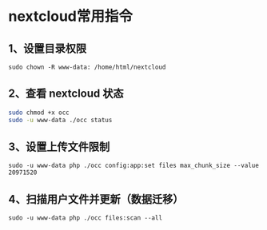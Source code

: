 # nextcloud常用指令

## 1、设置目录权限

`sudo chown -R www-data: /home/html/nextcloud`

## 2、查看 nextcloud 状态

```sh
sudo chmod +x occ
sudo -u www-data ./occ status
```

## 3、设置上传文件限制

`sudo -u www-data php ./occ config:app:set files max_chunk_size --value 20971520`

## 4、扫描用户文件并更新（数据迁移）

`sudo -u www-data php ./occ files:scan --all`